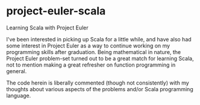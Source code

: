 # project-euler-scala
Learning Scala with Project Euler

I've been interested in picking up Scala for a little while, and have also had some interest in Project Euler as a way to continue working on my programming skills after graduation. Being mathematical in nature, the Project Euler problem-set turned out to be a great match for learning Scala, not to mention making a great refresher on function programming in general.

The code herein is liberally commented (though not consistently) with my thoughts about various aspects of the problems and/or Scala programming language.
